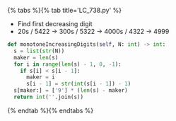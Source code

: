 {% tabs %}{% tab title='LC_738.py' %}

* Find first decreasing digit
* 20s / 5422 -> 300s / 5322 -> 4000s / 4322 -> 4999

```py
def monotoneIncreasingDigits(self, N: int) -> int:
  s = list(str(N))
  maker = len(s)
  for i in range(len(s) - 1, 0, -1):
    if s[i] < s[i - 1]:
      maker = i
      s[i - 1] = str(int(s[i - 1]) - 1)
  s[maker:] = ['9'] * (len(s) - maker)
  return int(''.join(s))
```

{% endtab %}{% endtabs %}
